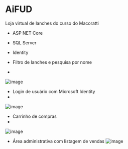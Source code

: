 # AiFUD

Loja virtual de lanches do curso do Macoratti

- ASP NET Core
- SQL Server
- Identity

  
- Filtro de lanches e pesquisa por nome
- 
![image](https://github.com/user-attachments/assets/82c76c68-862d-4e21-bc53-f21d677121d8)


- Login de usuário com Microsoft Identity
- 
![image](https://github.com/user-attachments/assets/8751b5f0-52e8-44b1-b278-c64e77d54c08)

- Carrinho de compras
- 
![image](https://github.com/user-attachments/assets/41bf1591-3e98-4e70-85d5-d29c7caee4e5)


- Área administrativa com listagem de vendas
![image](https://github.com/user-attachments/assets/4ef7ee22-3851-496a-88f2-352f1e8b4605)
